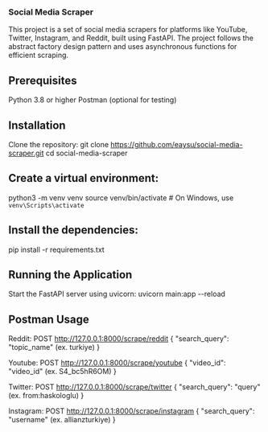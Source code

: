 ### **Social Media Scraper**
This project is a set of social media scrapers for platforms like YouTube, Twitter, Instagram, and Reddit, built using FastAPI. The project follows the abstract factory design pattern and uses asynchronous functions for efficient scraping.


## Prerequisites
Python 3.8 or higher
Postman (optional for testing)


## Installation
Clone the repository:
git clone https://github.com/eaysu/social-media-scraper.git
cd social-media-scraper

## Create a virtual environment:
python3 -m venv venv
source venv/bin/activate  # On Windows, use `venv\Scripts\activate`

## Install the dependencies:
pip install -r requirements.txt


## Running the Application
Start the FastAPI server using uvicorn:
uvicorn main:app --reload


## Postman Usage
Reddit: 
POST http://127.0.0.1:8000/scrape/reddit
{
  "search_query": "topic_name" (ex. turkiye)
}

Youtube: 
POST http://127.0.0.1:8000/scrape/youtube
{
  "video_id": "video_id" (ex. S4_bc5hR6OM)
}

Twitter: 
POST http://127.0.0.1:8000/scrape/twitter
{
  "search_query": "query" (ex. from:haskologlu)
}

Instagram: 
POST http://127.0.0.1:8000/scrape/instagram
{
  "search_query": "username" (ex. allianzturkiye)
}


